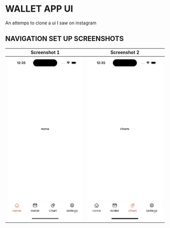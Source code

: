 # WALLET APP UI
An attemps to clone a ui I saw on instagram

## NAVIGATION SET UP SCREENSHOTS

|        Screenshot 1        |        Screenshot 2        |
| :------------------------: | :------------------------: |
| ![](./screenshots/ss1.png) | ![](./screenshots/ss2.png) |
